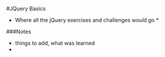 #JQuery Basics
* Where all the jQuery exercises and challenges would go *

###Notes
- things to add, what was learned
- 
